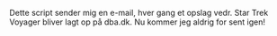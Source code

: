 Dette script sender mig en e-mail, hver gang et opslag vedr. Star Trek Voyager bliver lagt op på dba.dk. Nu kommer jeg aldrig for sent igen!
